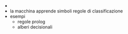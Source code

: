 -
- la macchina apprende simboli regole di classificazione
- esempi
	- regole prolog
	- alberi decisionali